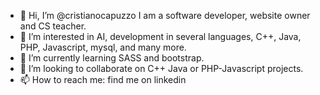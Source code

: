 - 👋 Hi, I’m @cristianocapuzzo I am a software developer, website owner and CS teacher.
- 👀 I’m interested in AI, development in several languages, C++, Java, PHP, Javascript, mysql, and many more.
- 🌱 I’m currently learning SASS and bootstrap.
- 💞️ I’m looking to collaborate on C++ Java or PHP-Javascript projects.
- 📫 How to reach me: find me on linkedin

<!---
cristianocapuzzo/cristianocapuzzo is a ✨ special ✨ repository because its `README.md` (this file) appears on your GitHub profile.
You can click the Preview link to take a look at your changes.
--->
